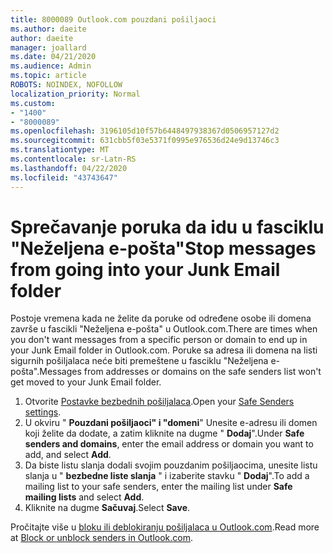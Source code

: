 ```yaml
---
title: 8000089 Outlook.com pouzdani pošiljaoci
ms.author: daeite
author: daeite
manager: joallard
ms.date: 04/21/2020
ms.audience: Admin
ms.topic: article
ROBOTS: NOINDEX, NOFOLLOW
localization_priority: Normal
ms.custom:
- "1400"
- "8000089"
ms.openlocfilehash: 3196105d10f57b6448497938367d0506957127d2
ms.sourcegitcommit: 631cbb5f03e5371f0995e976536d24e9d13746c3
ms.translationtype: MT
ms.contentlocale: sr-Latn-RS
ms.lasthandoff: 04/22/2020
ms.locfileid: "43743647"
---
```

# <a name="stop-messages-from-going-into-your-junk-email-folder"></a><span data-ttu-id="9fcf6-102">Sprečavanje poruka da idu u fasciklu "Neželjena e-pošta"</span><span class="sxs-lookup"><span data-stu-id="9fcf6-102">Stop messages from going into your Junk Email folder</span></span>

<span data-ttu-id="9fcf6-103">Postoje vremena kada ne želite da poruke od određene osobe ili domena završe u fascikli "Neželjena e-pošta" u Outlook.com.</span><span class="sxs-lookup"><span data-stu-id="9fcf6-103">There are times when you don't want messages from a specific person or domain to end up in your Junk Email folder in Outlook.com.</span></span> <span data-ttu-id="9fcf6-104">Poruke sa adresa ili domena na listi sigurnih pošiljalaca neće biti premeštene u fasciklu "Neželjena e-pošta".</span><span class="sxs-lookup"><span data-stu-id="9fcf6-104">Messages from addresses or domains on the safe senders list won't get moved to your Junk Email folder.</span></span>

1. <span data-ttu-id="9fcf6-105">Otvorite [Postavke bezbednih pošiljalaca](https://go.microsoft.com/fwlink/?linkid=2035804).</span><span class="sxs-lookup"><span data-stu-id="9fcf6-105">Open your [Safe Senders settings](https://go.microsoft.com/fwlink/?linkid=2035804).</span></span>
2. <span data-ttu-id="9fcf6-106">U okviru " **Pouzdani pošiljaoci" i "domeni**" Unesite e-adresu ili domen koji želite da dodate, a zatim kliknite na dugme " **Dodaj**".</span><span class="sxs-lookup"><span data-stu-id="9fcf6-106">Under **Safe senders and domains**, enter the email address or domain you want to add, and select **Add**.</span></span>
3. <span data-ttu-id="9fcf6-107">Da biste listu slanja dodali svojim pouzdanim pošiljaocima, unesite listu slanja u " **bezbedne liste slanja** " i izaberite stavku " **Dodaj**".</span><span class="sxs-lookup"><span data-stu-id="9fcf6-107">To add a mailing list to your safe senders, enter the mailing list under **Safe mailing lists** and select **Add**.</span></span>
4. <span data-ttu-id="9fcf6-108">Kliknite na dugme **Sačuvaj**.</span><span class="sxs-lookup"><span data-stu-id="9fcf6-108">Select **Save**.</span></span>

<span data-ttu-id="9fcf6-109">Pročitajte više u [bloku ili deblokiranju pošiljalaca u Outlook.com](https://support.office.com/article/afba1c94-77bb-4f50-8b85-057cf52f4d5e?wt.mc_id=Office_Outlook_com_Alchemy).</span><span class="sxs-lookup"><span data-stu-id="9fcf6-109">Read more at [Block or unblock senders in Outlook.com](https://support.office.com/article/afba1c94-77bb-4f50-8b85-057cf52f4d5e?wt.mc_id=Office_Outlook_com_Alchemy).</span></span>